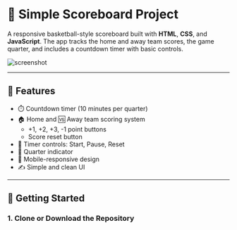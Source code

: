 # 🏀 Simple Scoreboard Project

A responsive basketball-style scoreboard built with **HTML**, **CSS**, and **JavaScript**. The app tracks the home and away team scores, the game quarter, and includes a countdown timer with basic controls.

![screenshot](screenshot.png) <!-- Optional: Add a screenshot here -->

---

## 📌 Features

- ⏱️ Countdown timer (10 minutes per quarter)
- 🏠 Home and 🆚 Away team scoring system
  - +1, +2, +3, -1 point buttons
  - Score reset button
- 🔄 Timer controls: Start, Pause, Reset
- 🧭 Quarter indicator
- 🎨 Mobile-responsive design
- ✍️ Simple and clean UI

---

## 🚀 Getting Started

### 1. Clone or Download the Repository
```bash


